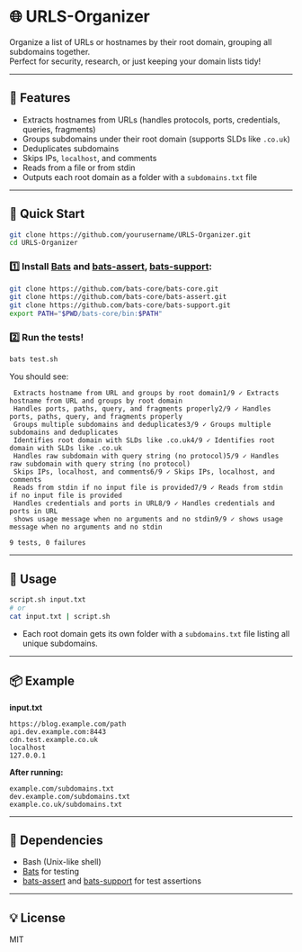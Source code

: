 # 🌐 URLS-Organizer

Organize a list of URLs or hostnames by their root domain, grouping all subdomains together.  
Perfect for security, research, or just keeping your domain lists tidy!

---

## 🚀 Features

- Extracts hostnames from URLs (handles protocols, ports, credentials, queries, fragments)
- Groups subdomains under their root domain (supports SLDs like `.co.uk`)
- Deduplicates subdomains
- Skips IPs, `localhost`, and comments
- Reads from a file or from stdin
- Outputs each root domain as a folder with a `subdomains.txt` file

---

## 🏁 Quick Start

```bash
git clone https://github.com/yourusername/URLS-Organizer.git
cd URLS-Organizer
```

### 1️⃣ Install [Bats](https://github.com/bats-core/bats-core) and [bats-assert](https://github.com/bats-core/bats-assert), [bats-support](https://github.com/bats-core/bats-support):

```bash
git clone https://github.com/bats-core/bats-core.git
git clone https://github.com/bats-core/bats-assert.git
git clone https://github.com/bats-core/bats-support.git
export PATH="$PWD/bats-core/bin:$PATH"
```

### 2️⃣ Run the tests!

```bash
bats test.sh
```

You should see:

```
 Extracts hostname from URL and groups by root domain1/9 ✓ Extracts hostname from URL and groups by root domain 
 Handles ports, paths, query, and fragments properly2/9 ✓ Handles ports, paths, query, and fragments properly 
 Groups multiple subdomains and deduplicates3/9 ✓ Groups multiple subdomains and deduplicates 
 Identifies root domain with SLDs like .co.uk4/9 ✓ Identifies root domain with SLDs like .co.uk 
 Handles raw subdomain with query string (no protocol)5/9 ✓ Handles raw subdomain with query string (no protocol) 
 Skips IPs, localhost, and comments6/9 ✓ Skips IPs, localhost, and comments 
 Reads from stdin if no input file is provided7/9 ✓ Reads from stdin if no input file is provided 
 Handles credentials and ports in URL8/9 ✓ Handles credentials and ports in URL 
 shows usage message when no arguments and no stdin9/9 ✓ shows usage message when no arguments and no stdin 

9 tests, 0 failures
```

---

## 📝 Usage

```bash
script.sh input.txt
# or
cat input.txt | script.sh
```

- Each root domain gets its own folder with a `subdomains.txt` file listing all unique subdomains.

---

## 📦 Example

**input.txt**
```
https://blog.example.com/path
api.dev.example.com:8443
cdn.test.example.co.uk
localhost
127.0.0.1
```

**After running:**
```
example.com/subdomains.txt
dev.example.com/subdomains.txt
example.co.uk/subdomains.txt
```

---

## 🧩 Dependencies

- Bash (Unix-like shell)
- [Bats](https://github.com/bats-core/bats-core) for testing
- [bats-assert](https://github.com/bats-core/bats-assert) and [bats-support](https://github.com/bats-core/bats-support) for test assertions

---

## 💡 License

MIT